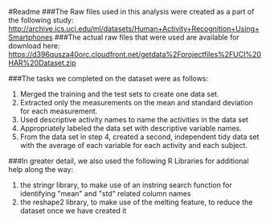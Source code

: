 #Readme
###The Raw files used in this analysis were created as a part of the following study:
http://archive.ics.uci.edu/ml/datasets/Human+Activity+Recognition+Using+Smartphones 
###The actual raw files that were used are available for download here:
https://d396qusza40orc.cloudfront.net/getdata%2Fprojectfiles%2FUCI%20HAR%20Dataset.zip 

###The tasks we completed on the dataset were as follows:
1.  Merged the training and the test sets to create one data set.
2.  Extracted only the measurements on the mean and standard deviation for each measurement. 
3.  Used descriptive activity names to name the activities in the data set
4.  Appropriately labeled the data set with descriptive variable names. 
5.  From the data set in step 4, created a second, independent tidy data set with the average of each variable for each activity and each subject.

###In greater detail, we also used the following R Libraries for additional help along the way:
1.  the stringr library, to make use of an instring search function for identifying "mean" and "std" related column names
2.  the reshape2 library, to make use of the melting feature, to reduce the dataset once we have created it
